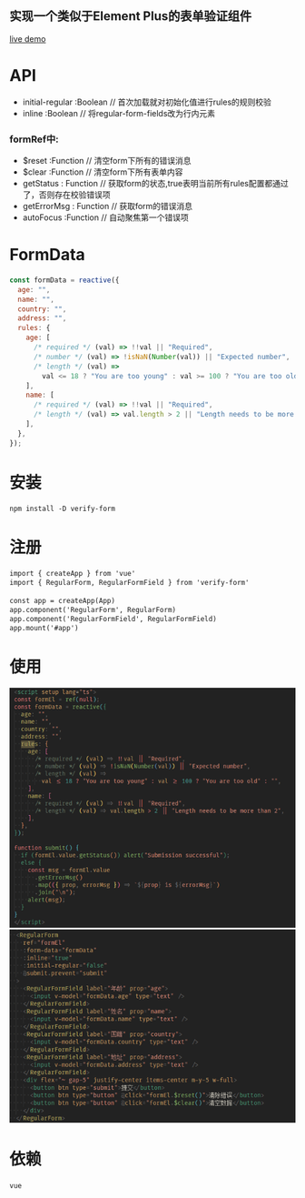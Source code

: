 ## 实现一个类似于Element Plus的表单验证组件

[live demo](https://verify-form.hejian.club/)

# API

- initial-regular :Boolean // 首次加载就对初始化值进行rules的规则校验
- inline :Boolean // 将regular-form-fields改为行内元素
### formRef中:
- $reset :Function // 清空form下所有的错误消息
- $clear :Function // 清空form下所有表单内容
- getStatus : Function // 获取form的状态,true表明当前所有rules配置都通过了，否则存在校验错误项
- getErrorMsg : Function // 获取form的错误消息
- autoFocus :Function // 自动聚焦第一个错误项

# FormData

```js
const formData = reactive({
  age: "",
  name: "",
  country: "",
  address: "",
  rules: {
    age: [
      /* required */ (val) => !!val || "Required",
      /* number */ (val) => !isNaN(Number(val)) || "Expected number",
      /* length */ (val) =>
        val <= 18 ? "You are too young" : val >= 100 ? "You are too old" : "",
    ],
    name: [
      /* required */ (val) => !!val || "Required",
      /* length */ (val) => val.length > 2 || "Length needs to be more than 2",
    ],
  },
});
```

# 安装

```shell
npm install -D verify-form
```

# 注册

```
import { createApp } from 'vue'
import { RegularForm, RegularFormField } from 'verify-form'

const app = createApp(App)
app.component('RegularForm', RegularForm)
app.component('RegularFormField', RegularFormField)
app.mount('#app')
```
# 使用

![script](./assets/script.jpg)
![template](./assets/template.jpg)


# 依赖
`vue`
